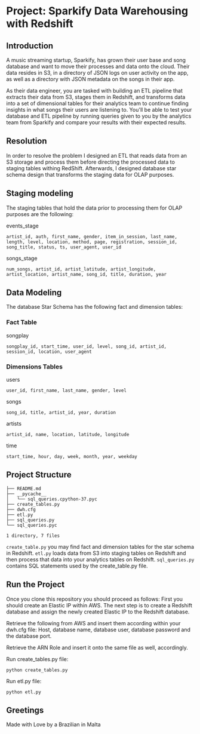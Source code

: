 # Project: Sparkify Data Warehousing with Redshift

## Introduction
A music streaming startup, Sparkify, has grown their user base
and song database and want to move their processes and data onto
the cloud. Their data resides in S3, in a directory of JSON logs
on user activity on the app, as well as a directory with JSON
metadata on the songs in their app.

As their data engineer, you are tasked with building an
ETL pipeline that extracts their data from S3,
stages them in Redshift, and transforms data into
a set of dimensional tables for their analytics team
to continue finding insights in what songs their users
are listening to. You'll be able to test your database
and ETL pipeline by running queries given to you by the
analytics team from Sparkify and compare your results
with their expected results.

## Resolution
In order to resolve the problem I designed an ETL that reads data
from an S3 storage and process them before directing the processed data
to staging tables withing RedShift. Afterwards, I designed database
star schema design that transforms the staging data for OLAP purposes.

## Staging modeling
The staging tables that hold the data prior to processing them for OLAP
purposes are the following:

events_stage

`artist_id, auth, first_name, gender, item_in_session, last_name,
 length, level, location, method, page, registration, session_id,
 song_title, status, ts, user_agent, user_id`

songs_stage

`num_songs, artist_id, artist_latitude, artist_longitude,
 artist_location, artist_name, song_id, title, duration, year`

## Data Modeling
The database Star Schema has the following fact and dimension tables:

### Fact Table
songplay

`songplay_id, start_time, user_id, level, song_id, artist_id, session_id, location, user_agent`

### Dimensions Tables
users

`user_id, first_name, last_name, gender, level`

songs

`song_id, title, artist_id, year, duration`

artists

`artist_id, name, location, latitude, longitude`

time

`start_time, hour, day, week, month, year, weekday`

## Project Structure

```
├── README.md
├── __pycache__
│   └── sql_queries.cpython-37.pyc
├── create_tables.py
├── dwh.cfg
├── etl.py
├── sql_queries.py
└── sql_queries.pyc

1 directory, 7 files
```
`create_table.py` you may find fact and dimension tables for the star schema in Redshift.
`etl.py` loads data from S3 into staging tables on Redshift and then process that data into
your analytics tables on Redshift.
`sql_queries.py` contains SQL statements used by the create_table.py file.

## Run the Project
Once you clone this repository you should proceed as follows:
First you should create an Elastic IP within AWS. The next step is
to create a Redshift database and assign the newly created Elastic IP
to the Redshift database.

Retrieve the following from AWS and insert them according within
your dwh.cfg file: Host, database name, database user, database password
and the database port.

Retrieve the ARN Role and insert it onto the same file as well, accordingly.

Run create_tables.py file:

    python create_tables.py

Run etl.py file:

    python etl.py

## Greetings
Made with Love by a Brazilian in Malta
